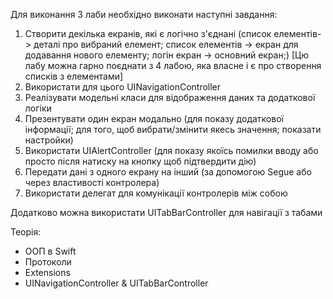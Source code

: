 Для виконання 3 лаби необхідно виконати наступні завдання: 
1. Створити декілька екранів, які є логічно з'єднані (список елементів-> деталі про вибраний елемент; список елементів -> екран для додавання нового елементу; логін екран -> основний екран;) [Цю лабу можна гарно поєднати з 4 лабою, яка власне і є про створення списків з елементами]
2. Використати для цього UINavigationController
3. Реалізувати модельні класи для відображення даних та додаткової логіки
4. Презентувати один екран модально (для показу додаткової інформації; для того, щоб вибрати/змінити якесь значення; показати настройки)
5. Використати UIAlertController (для показу якоїсь помилки вводу або просто після натиску на кнопку щоб підтвердити дію)
6. Передати дані з одного екрану на інший (за допомогою Segue або через властивості контролера)
7. Використати делегат для комунікації контролерів між собою

Додатково можна використати UITabBarController для навігації з табами

Теорія:
- ООП в Swift 
- Протоколи 
- Extensions
- UINavigationController & UITabBarController

